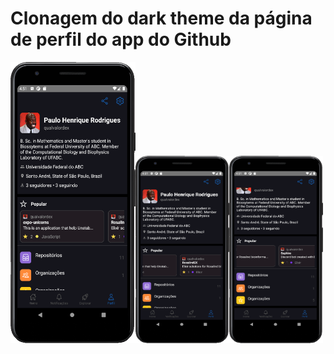 # Clonagem do dark theme da página de perfil do app do Github

<img src='/screenshots/screenshot1.png' width=200 height=450 /><img src='/screenshots/screenshot2.png' width=150 height=300 /><img src='/screenshots/screenshot3.png' width=150 height=300 />